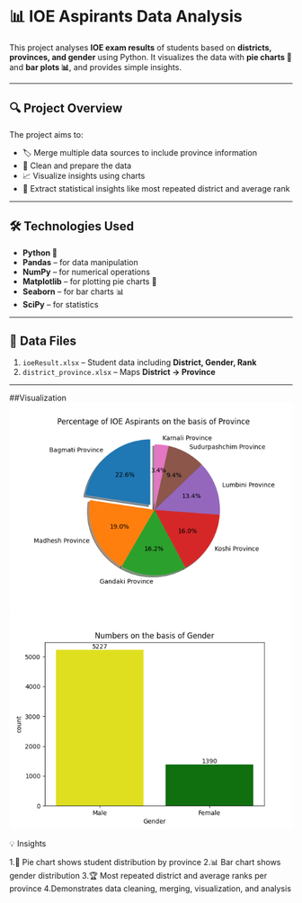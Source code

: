 # 📊 IOE Aspirants Data Analysis

This project analyses **IOE exam results** of students based on **districts, provinces, and gender** using Python. It visualizes the data with **pie charts 🥧** and **bar plots 📊**, and provides simple insights.  

---

## 🔍 Project Overview

The project aims to:  

- 🏷 Merge multiple data sources to include province information  
- 🧹 Clean and prepare the data  
- 📈 Visualize insights using charts  
- 📝 Extract statistical insights like most repeated district and average rank  

---

## 🛠 Technologies Used

- **Python 🐍**  
- **Pandas** – for data manipulation  
- **NumPy** – for numerical operations  
- **Matplotlib** – for plotting pie charts 🥧  
- **Seaborn** – for bar charts 📊  
- **SciPy** – for statistics  

---

## 📁 Data Files

1. `ioeResult.xlsx` – Student data including **District, Gender, Rank**  
2. `district_province.xlsx` – Maps **District → Province**  

---
##Visualization 
!["Percentage of Students from different Province"](images/Piechart_Provincial_basis.png)
!["Numbers according to gender basis"](images/Gender_Bargraph.png)

💡 Insights

1.🥧 Pie chart shows student distribution by province
2.📊 Bar chart shows gender distribution
3.🏆 Most repeated district and average ranks per province
4.Demonstrates data cleaning, merging, visualization, and analysis

